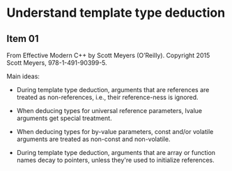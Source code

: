 # Understand template type deduction

## Item 01

From Effective Modern C++ by Scott Meyers (O’Reilly). 
Copyright 2015 Scott Meyers, 978-1-491-90399-5.

Main ideas:

- During template type deduction, arguments that are references are treated as
  non-references, i.e., their reference-ness is ignored.

- When deducing types for universal reference parameters, lvalue arguments get
  special treatment.

- When deducing types for by-value parameters, const and/or volatile arguments
  are treated as non-const and non-volatile.

- During template type deduction, arguments that are array or function names
  decay to pointers, unless they're used to initialize references.

